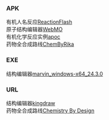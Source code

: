 ### APK
有机人名反应[ReactionFlash](https://github.com/Benzyl-titanium/Benzyl-titanium-will/raw/main/APP/ReactionFlash.apk)  
原子结构编辑器[WebMO](https://github.com/Benzyl-titanium/Benzyl-titanium-will/raw/main/APP/WebMO.apk)  
有机化学反应实例[apoc](https://github.com/Benzyl-titanium/Benzyl-titanium-will/raw/main/APP/apoc.apk)  
药物全合成路线[ChemByRika](https://github.com/RikaKagurasaka/ChemByRika)
### EXE
结构编辑器[marvin_windows-x64_24.3.0](https://github.com/Benzyl-titanium/Benzyl-titanium-will/archive/refs/heads/master.zip)
### URL
结构编辑器[kingdraw](https://kingdraw.com/index?name=download)  
药物全合成路线[Chemistry By Design](https://chemistrybydesign.oia.arizona.edu/)
